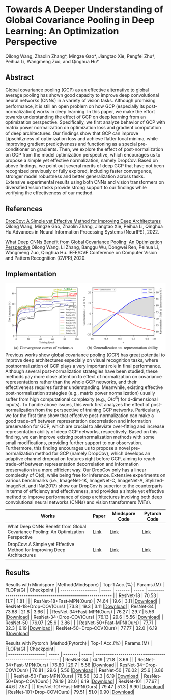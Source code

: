 # Towards A Deeper Understanding of Global Covariance Pooling in Deep Learning: An Optimization Perspective
Qilong Wang,  Zhaolin Zhang*, Mingze Gao*, Jiangtao Xie, Pengfei Zhu†, Peihua Li, Wangmeng Zuo, and Qinghua Hu† 
## Abstract
Global covariance pooling (GCP) as an effective alternative to global average pooling has shown good capacity to improve deep convolutional neural networks (CNNs) in a variety of vision tasks. Although promising performance, it is still an open problem on how GCP (especially its post-normalization) works in deep learning. In this paper, we make the effort towards understanding the effect of GCP on deep learning from an optimization perspective. Specifically, we first analyze behavior of GCP with matrix power normalization on optimization loss and gradient computation of deep architectures. Our findings show that GCP can improve Lipschitzness of optimization loss and achieve flatter local minima, while improving gradient predictiveness and functioning as a special pre-conditioner on gradients. Then, we explore the effect of post-normalization on GCP from the model optimization perspective, which encourages us to propose a simple yet effective normalization, namely DropCov. Based on above findings, we point out several merits of deep GCP that have not been recognized previously or fully explored, including faster convergence, stronger model robustness and better generalization across tasks. Extensive experimental results using both CNNs and vision transformers on diversified vision tasks provide strong support to our findings while verifying the effectiveness of our method.
## References

 [DropCov: A Simple yet Effective Method for Improving Deep Architectures](https://papers.nips.cc/paper_files/paper/2022/hash/d9888cc7baa04c2e44e8115588133515-Abstract-Conference.html)  Qilong Wang, Mingze Gao, Zhaolin Zhang, Jiangtao Xie, Peihua Li, Qinghua Hu.Advances in Neural Information Processing Systems (NeurIPS), 2022.
 
 [What Deep CNNs Benefit from Global Covariance Pooling: An Optimization
Perspective](https://openaccess.thecvf.com/content_CVPR_2020/papers/Wang_What_Deep_CNNs_Benefit_From_Global_Covariance_Pooling_An_Optimization_CVPR_2020_paper.pdf)  Qilong Wang, Li Zhang, Banggu Wu, Dongwei Ren, Peihua Li, Wangmeng Zuo, Qinghua Hu. IEEE/CVF Conference on Computer Vision and Pattern Recognition (CVPR),2020.


## Implementation 
![Image](https://github.com/Sherry1945/GCP_OPT/blob/main/motivation-dropcov.png)
Previous works show global covariance pooling (GCP) has great potential to improve deep architectures especially on visual recognition tasks, where postnormalization of GCP plays a very important role in final performance. Although
several post-normalization strategies have been studied, these methods pay more close attention to effect of normalization on covariance representations rather than the whole GCP networks, and their effectiveness requires further understanding. Meanwhile, existing effective post-normalization strategies (e.g., matrix power normalization) usually suffer from high computational complexity (e.g., O($d^3$) for d-dimensional inputs). To handle above issues, this work first analyzes the effect of post-normalization from the perspective of training GCP networks. Particularly, we for the first time show that effective post-normalization can make a good trade-off between representation decorrelation and information preservation for GCP, which are crucial to alleviate over-fitting and increase representation ability of deep GCP networks, respectively. Based on this finding, we can improve existing postnormalization methods with some small modifications, providing further support to our observation. Furthermore, this finding encourages us to propose a novel pre-normalization method for GCP (namely DropCov), which develops an adaptive channel dropout on features right before GCP, aiming to reach trade-off between representation decorrelation and information preservation in a more efficient way. Our DropCov only has a linear complexity of O(d), while being free for inference. Extensive experiments on various benchmarks (i.e., ImageNet-1K, ImageNet-C, ImageNet-A, Stylized-ImageNet, and iNat2017) show our DropCov is superior to the counterparts in terms of efficiency and effectiveness, and provides a simple yet effective method to improve performance of deep architectures involving both deep convolutional neural networks (CNNs) and vision transformers (ViTs).

|Works         | Paper | Mindspore Code| Pytorch Code|                                                         
| ------------------ | ----- | ------- | ------- | 
| What Deep CNNs Benefit from Global Covariance Pooling: An Optimization Perspective  |  [Link](https://openaccess.thecvf.com/content_CVPR_2020/papers/Wang_What_Deep_CNNs_Benefit_From_Global_Covariance_Pooling_An_Optimization_CVPR_2020_paper.pdf)|[Link](https://github.com/Terror03/GCP-OPT)   | [Link](https://github.com/ZhangLi-CS/GCP_Optimization) |
| DropCov: A Simple yet Effective Method for Improving Deep Architectures   | [Link](https://papers.nips.cc/paper_files/paper/2022/hash/d9888cc7baa04c2e44e8115588133515-Abstract-Conference.html)  |   [Link](https://github.com/Sherry1945/Dropcov_mindspore)   | [Link](https://github.com/mingzeG/DropCov) |

## Results
Results with Mindspore
|Method(Mindspore)           | Top-1 Acc.(%)  | Params.(M) | FLOPs(G) | Checkpoint                                                          |
| ------------------ | ----- | ------- | ----- | ------------------------------------------------------------ |
| ResNet-18   |  70.53 |  11.7   |   1.81  |               |
| ResNet-18+Fast-MPN(Ours)   | 74.64  |   19.6  |  3.11   |[Download](https://drive.google.com/file/d/1kpBpbYpWQfSzSav7v8Ms7dn1SaUlOlMk/view?usp=drive_link)|
| ResNet-18+Drop-COV(Ours)   | 73.8  |   19.3  |  3.11   |[Download](https://drive.google.com/file/d/1zVDDmmQWQ-CDDoxjaolkcjI3MACE-rxx/view?usp=drive_link)|
| ResNet-34   |  73.68 |  21.8   |   3.66  |               |
| ResNet-34+Fast-MPN(Ours)   |  76.27 |   29.7  |  5.56   |[Download](https://drive.google.com/file/d/1T0YCzz-A-V2GI1tjihCHIjug93nFSQ91/view?usp=drive_link)|
| ResNet-34+Drop-COV(Ours)   | 76.13  |   29.6  |  5.56   |[Download](https://drive.google.com/file/d/1-gvogrLlRSnpzigvevLPV1GKAHF0vr2K/view?usp=drive_link)|
| ResNet-50   |  76.07 |  25.6   |   3.86  |               |
| ResNet-50+Fast-MPN(Ours)   | 77.71  |   32.3  |  6.19   |[Download](https://drive.google.com/file/d/1aF-By_pMhbCu82Gl73sFyz4qlNS25ayJ/view?usp=drive_link)|
| ResNet-50+Drop-COV(Ours)   | 77.77  |   32.0  |  6.19   |[Download](https://drive.google.com/file/d/1PBy8evHi-xiJHiTWgqrUs8jTH58hJM2n/view?usp=share_link)|

Results with Pytorch
|Method(Pytorch)           | Top-1 Acc.(%) | Params.(M) | FLOPs(G) | Checkpoint|                                        
| ------------------ | ----- | ------- | ----- | ------------------------------------------------------------ |
| ResNet-34   |  74.19 |  21.8   |   3.66  |               |
| ResNet-34+Fast-MPN(Ours)   |  76.80 |   29.7  |  5.56   |[Download](https://drive.google.com/file/d/1T0YCzz-A-V2GI1tjihCHIjug93nFSQ91/view?usp=drive_link)|
| ResNet-34+Drop-COV(Ours)   | 76.81  |   29.6  |  5.56   |[Download](https://drive.google.com/open?id=1C3m6uicOuYoWiqRrt8ZUjgloa6iSLw-Y)|
| ResNet-50   |  76.02 |  25.6   |   3.86  |               |
| ResNet-50+Fast-MPN(Ours)   | 78.56  |   32.3  |  6.19   |[Download](https://drive.google.com/file/d/1aF-By_pMhbCu82Gl73sFyz4qlNS25ayJ/view?usp=drive_link)|
| ResNet-50+Drop-COV(Ours)   | 78.19  |   32.0  |  6.19   |[Download](https://drive.google.com/open?id=1TmnusKSArjKTTb28cnw2OzrUVc_DAi98)|
| ResNet-101   |  77.67 |  44.6  |  7.57 |               |
| ResNet-101+Fast-MPN(Ours)   | 79.47  |   51.3  |  9.90   |[Download](https://drive.google.com/open?id=1y8oI2IodJuG7R_gIdrYoXSTPafmszwMh)|
| ResNet-101+Drop-COV(Ours)   | 79.51 |   51.0 |9.90    |[Download](https://drive.google.com/file/d/1KJyAUXu11GFz6uLS1kGyZc1JM-pi-E37/view?usp=sharing)|
